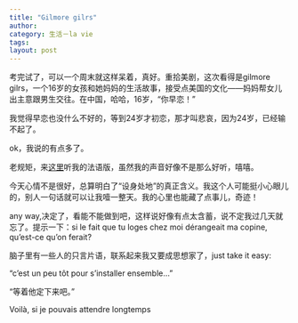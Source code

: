 ```yaml
---
title: "Gilmore gilrs"
author:
category: 生活－la vie
tags: 
layout: post
---
```

考完试了，可以一个周末就这样呆着，真好。重拾美剧，这次看得是gilmore gilrs，一个16岁的女孩和她妈妈的生活故事，接受点美国的文化——妈妈帮女儿出主意跟男生交往。在中国，哈哈，16岁，“你早恋！”

我觉得早恋也没什么不好的，等到24岁才初恋，那才叫悲哀，因为24岁，已经输不起了。

ok，我说的有点多了。

老规矩，来<a href="http://www.francaisblog.com.cn/node/496">这里</a>听我的法语版，虽然我的声音好像不是那么好听，嘻嘻。

今天心情不是很好，总算明白了“设身处地”的真正含义。我这个人可能挺小心眼儿的，别人一句话就可以让我噎一整天。我的心里也能藏了点事儿，奇迹！

any way,决定了，看能不能做到吧，这样说好像有点太含蓄，说不定我过几天就忘了。提示一下：si le fait que tu loges chez moi dérangeait ma copine, qu’est-ce qu’on ferait?

脑子里有一些人的只言片语，联系起来我又要成思想家了，just take it easy:

“c’est un peu tôt pour s’installer ensemble…”

“等着他定下来吧。”

Voilà, si je pouvais attendre longtemps

